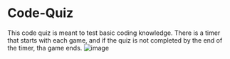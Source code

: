 # Code-Quiz

This code quiz is meant to test basic coding knowledge. There is a timer that starts with each game, and if the quiz is not completed by the end of the timer, tha game ends. 
![image](https://user-images.githubusercontent.com/95385953/155836328-9947ad2c-5b48-4fb5-886b-e104b592b73a.png)
